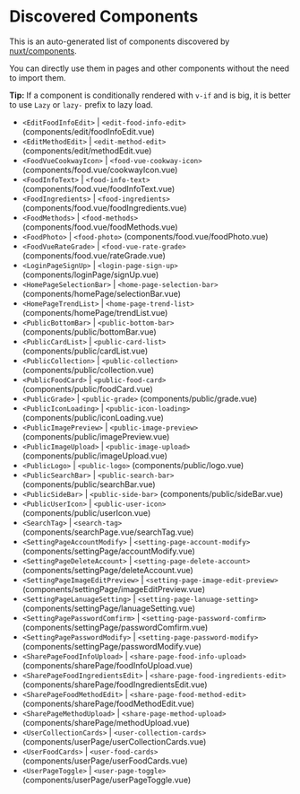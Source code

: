 # Discovered Components

This is an auto-generated list of components discovered by [nuxt/components](https://github.com/nuxt/components).

You can directly use them in pages and other components without the need to import them.

**Tip:** If a component is conditionally rendered with `v-if` and is big, it is better to use `Lazy` or `lazy-` prefix to lazy load.

- `<EditFoodInfoEdit>` | `<edit-food-info-edit>` (components/edit/foodInfoEdit.vue)
- `<EditMethodEdit>` | `<edit-method-edit>` (components/edit/methodEdit.vue)
- `<FoodVueCookwayIcon>` | `<food-vue-cookway-icon>` (components/food.vue/cookwayIcon.vue)
- `<FoodInfoText>` | `<food-info-text>` (components/food.vue/foodInfoText.vue)
- `<FoodIngredients>` | `<food-ingredients>` (components/food.vue/foodIngredients.vue)
- `<FoodMethods>` | `<food-methods>` (components/food.vue/foodMethods.vue)
- `<FoodPhoto>` | `<food-photo>` (components/food.vue/foodPhoto.vue)
- `<FoodVueRateGrade>` | `<food-vue-rate-grade>` (components/food.vue/rateGrade.vue)
- `<LoginPageSignUp>` | `<login-page-sign-up>` (components/loginPage/signUp.vue)
- `<HomePageSelectionBar>` | `<home-page-selection-bar>` (components/homePage/selectionBar.vue)
- `<HomePageTrendList>` | `<home-page-trend-list>` (components/homePage/trendList.vue)
- `<PublicBottomBar>` | `<public-bottom-bar>` (components/public/bottomBar.vue)
- `<PublicCardList>` | `<public-card-list>` (components/public/cardList.vue)
- `<PublicCollection>` | `<public-collection>` (components/public/collection.vue)
- `<PublicFoodCard>` | `<public-food-card>` (components/public/foodCard.vue)
- `<PublicGrade>` | `<public-grade>` (components/public/grade.vue)
- `<PublicIconLoading>` | `<public-icon-loading>` (components/public/iconLoading.vue)
- `<PublicImagePreview>` | `<public-image-preview>` (components/public/imagePreview.vue)
- `<PublicImageUpload>` | `<public-image-upload>` (components/public/imageUpload.vue)
- `<PublicLogo>` | `<public-logo>` (components/public/logo.vue)
- `<PublicSearchBar>` | `<public-search-bar>` (components/public/searchBar.vue)
- `<PublicSideBar>` | `<public-side-bar>` (components/public/sideBar.vue)
- `<PublicUserIcon>` | `<public-user-icon>` (components/public/userIcon.vue)
- `<SearchTag>` | `<search-tag>` (components/searchPage.vue/searchTag.vue)
- `<SettingPageAccountModify>` | `<setting-page-account-modify>` (components/settingPage/accountModify.vue)
- `<SettingPageDeleteAccount>` | `<setting-page-delete-account>` (components/settingPage/deleteAccount.vue)
- `<SettingPageImageEditPreview>` | `<setting-page-image-edit-preview>` (components/settingPage/imageEditPreview.vue)
- `<SettingPageLanuageSetting>` | `<setting-page-lanuage-setting>` (components/settingPage/lanuageSetting.vue)
- `<SettingPagePasswordComfirm>` | `<setting-page-password-comfirm>` (components/settingPage/passwordComfirm.vue)
- `<SettingPagePasswordModify>` | `<setting-page-password-modify>` (components/settingPage/passwordModify.vue)
- `<SharePageFoodInfoUpload>` | `<share-page-food-info-upload>` (components/sharePage/foodInfoUpload.vue)
- `<SharePageFoodIngredientsEdit>` | `<share-page-food-ingredients-edit>` (components/sharePage/foodIngredientsEdit.vue)
- `<SharePageFoodMethodEdit>` | `<share-page-food-method-edit>` (components/sharePage/foodMethodEdit.vue)
- `<SharePageMethodUpload>` | `<share-page-method-upload>` (components/sharePage/methodUpload.vue)
- `<UserCollectionCards>` | `<user-collection-cards>` (components/userPage/userCollectionCards.vue)
- `<UserFoodCards>` | `<user-food-cards>` (components/userPage/userFoodCards.vue)
- `<UserPageToggle>` | `<user-page-toggle>` (components/userPage/userPageToggle.vue)

